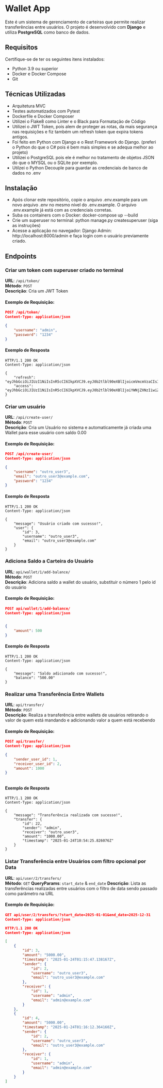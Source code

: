 # Wallet App

Este é um sistema de gerenciamento de carteiras que permite realizar transferências entre usuários. O projeto é desenvolvido com **Django** e utiliza **PostgreSQL** como banco de dados.

## Requisitos

Certifique-se de ter os seguintes itens instalados:

- Python 3.9 ou superior
- Docker e Docker Compose
- Git

## Técnicas Utilizadas

- Arquitetura MVC 
- Testes automatizados com Pytest
- Dockerfile e Docker Composer 
- Utilizei o Flake8 como Linter e o Black para Formatação de Código
- Utilizei o JWT Token, pois alem de proteger as rotas, da mais segurança nas requisições e fiz também um refresh token que expira tokens antigos.
- Foi feito em Python com Django e o Rest Framework do Django. (preferi o Python do que o C# pois é bem mais simples e se adequa melhor ao projeto)
- Utilizei o PostgreSQL pois ele é melhor no tratamento de objetos JSON do que o MYSQL ou o SQLite por exemplo.
- Utilzei o Python Decouple para guardar as credenciais de banco de dados no .env

## Instalação

 - Após clonar este repositório, copie o arquivo .env.example para um novo arquivo .env no mesmo nível do .env.example.
   O arquivo .env.example já está com as credenciais corretas.
 - Suba os containers com o Docker: docker-compose up --build
 - Crie um superuser no terminal: python manage.py createsuperuser (siga as instruções)
 - Acesse a aplicação no navegador: Django Admin: http://localhost:8000/admin e faça login com o usuário previamente criado.


## Endpoints 

### Criar um token com superuser criado no terminal

**URL**: `/api/token/`  
**Método**: `POST`  
**Descrição**: Cria um JWT Token

#### Exemplo de Requisição:

```json
POST /api/token/
Content-Type: application/json

{
    "username": "admin",
    "password": "1234"
}

```
#### Exemplo de Resposta
```http
HTTP/1.1 200 OK
Content-Type: application/json

{
    "refresh": "eyJhbGciOiJIUzI1NiIsInR5cCI6IkpXVCJ9.eyJ0b2tlbl90eXBlIjoicmVmcmVzaCIsImV4cCI6MTczNzc3MjgyOSwiaWF0IjoxNzM3Njg2NDI5LCJqdGkiOiJiYTE3NWVhOGU5ZTI0ZTc4OTVmMjQ5YWMxNDUxYTVkZSIsInVzZXJfaWQiOjF9.19d_uiGbKe6aKQvPUZkScMEqbZAXZOUVi4WyRROS4hY",
    "access": "eyJhbGciOiJIUzI1NiIsInR5cCI6IkpXVCJ9.eyJ0b2tlbl90eXBlIjoiYWNjZXNzIiwiZXhwIjoxNzM3Njg4MjI5LCJpYXQiOjE3Mzc2ODY0MjksImp0aSI6IjUwNWFhYjlhOGUwNjQ0YWFiMTEyMWRkM2UwNzM5NDU4IiwidXNlcl9pZCI6MX0.HFvnrN1Ew1AOBeHZFsNFXhDKpNWJyaYoheRdylRNBQc"
}

```

### Criar um usuário

**URL**: `/api/create-user/`  
**Método**: `POST`  
**Descrição**: Cria um Usuário no sistema e automaticamente já criada uma Wallet para esse usuário com saldo 0.00

#### Exemplo de Requisição:

```json
POST /api/create-user/
Content-Type: application/json

{
    "username": "outro_user3",
    "email": "outro_user3@example.com",
    "password": "1234"
}

```
#### Exemplo de Resposta
```http
HTTP/1.1 200 OK
Content-Type: application/json

{
    "message": "Usuário criado com sucesso!",
    "user": {
        "id": 3,
        "username": "outro_user3",
        "email": "outro_user3@example.com"
    }
}
```

### Adiciona Saldo a Carteira do Usuário

**URL**: `api/wallet/1/add-balance/`  
**Método**: `POST`  
**Descrição**: Adiciona saldo a wallet do usuário, substituir o número 1 pelo id do usuário

#### Exemplo de Requisição:

```json
POST api/wallet/1/add-balance/
Content-Type: application/json


{
    "amount": 500
}


```
#### Exemplo de Resposta
```http
HTTP/1.1 200 OK
Content-Type: application/json

{
    "message": "Saldo adicionado com sucesso!",
    "balance": "500.00"
}
```

### Realizar uma Transferência Entre Wallets 

**URL**: `api/transfer/`  
**Método**: `POST`  
**Descrição**: Realiza a transferência entre wallets de usuários retirando o valor de quem está mandando e adicionando valor a quem está recebendo

#### Exemplo de Requisição:

```json
POST api/transfer/
Content-Type: application/json

{
    "sender_user_id": 1,
    "receiver_user_id": 2,
    "amount": 1000
}



```
#### Exemplo de Resposta
```http
HTTP/1.1 200 OK
Content-Type: application/json

{
    "message": "Transferência realizada com sucesso!",
    "transfer": {
        "id": 22,
        "sender": "admin",
        "receiver": "outro_user3",
        "amount": "1000.00",
        "timestamp": "2025-01-24T10:54:25.826076Z"
    }
}
```

### Listar Transferência entre Usuários com filtro opcional por Data

**URL**: `api/user/2/transfers/`  
**Método**: `GET`
**QueryParams**: `start_date` & `end_date`
**Descrição**: Lista as transferências realizadas entre usuários com o filtro de data sendo passado como parâmetro na URL 

#### Exemplo de Requisição:

```json
GET api/user/2/transfers/?start_date=2025-01-01&end_date=2025-12-31
Content-Type: application/json

HTTP/1.1 200 OK
Content-Type: application/json

[
    {
        "id": 3,
        "amount": "5000.00",
        "timestamp": "2025-01-24T01:15:47.138167Z",
        "sender": {
            "id": 2,
            "username": "outro_user3",
            "email": "outro_user3@example.com"
        },
        "receiver": {
            "id": 1,
            "username": "admin",
            "email": "admin@example.com"
        }
    },
    {
        "id": 4,
        "amount": "5000.00",
        "timestamp": "2025-01-24T01:16:12.364160Z",
        "sender": {
            "id": 2,
            "username": "outro_user3",
            "email": "outro_user3@example.com"
        },
        "receiver": {
            "id": 1,
            "username": "admin",
            "email": "admin@example.com"
        }
    }
]


```




